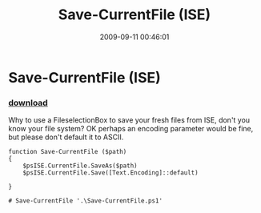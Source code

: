 ﻿---
pid:            1318
poster:         Bernd Kriszio
title:          Save-CurrentFile (ISE)
date:           2009-09-11 00:46:01
format:         posh
parent:         0
parent:         0

---

# Save-CurrentFile (ISE)

### [download](1318.ps1)

Why to use a FileselectionBox to save your fresh files from ISE, don't you know your file system? OK perhaps an encoding parameter would be fine, but please don't default it to ASCII.
 

```posh
function Save-CurrentFile ($path)
{
    $psISE.CurrentFile.SaveAs($path)
    $psISE.CurrentFile.Save([Text.Encoding]::default)

}

# Save-CurrentFile '.\Save-CurrentFile.ps1'


```
